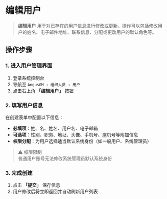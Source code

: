 # 编辑用户

> **编辑用户** 用于对已存在的用户信息进行修改或更新。操作可以包括修改用户的姓名、电子邮件地址、联系信息、分配或更改用户的默认角色等。

## 操作步骤

### 1. 进入用户管理界面
1. 登录系统控制台
2. 导航至 `AngusGM → 组织人员 → 用户`
3. 点击右上角 **「编辑用户」** 按钮

### 2. 填写用户信息
在创建表单中配置以下信息：
- **必填项**：姓、名、姓名、用户名、电子邮箱
- **可选项**：性别、职务、地址、头像、手机号、座机号等附加信息
- **权限分配**：为用户选择适当默认系统身份（如一般用户、系统管理员）

> ⚠️ 权限限制  
> 普通用户账号无法修改系统管理员默认系统身份

### 3. 完成创建
1. 点击 **「提交」** 保存信息
2. 用户修改后将立即返回并自动刷新用户列表
